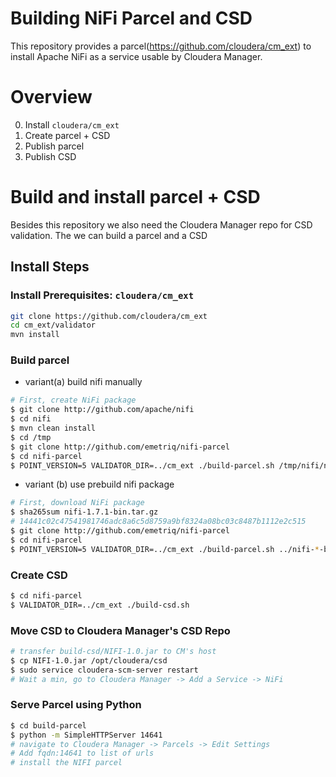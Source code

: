 Building NiFi Parcel and CSD
============================

This repository provides a parcel(https://github.com/cloudera/cm_ext) to install Apache NiFi as a service usable by Cloudera Manager.

# Overview
0. Install `cloudera/cm_ext`
1. Create parcel + CSD
2. Publish parcel
3. Publish CSD

# Build and install parcel + CSD
Besides this repository we also need the Cloudera Manager repo for CSD validation. The we can build a parcel and a CSD
##  Install Steps
### Install Prerequisites: `cloudera/cm_ext`
```sh
git clone https://github.com/cloudera/cm_ext
cd cm_ext/validator
mvn install
```

### Build parcel
- variant(a) build nifi manually
```sh
# First, create NiFi package
$ git clone http://github.com/apache/nifi
$ cd nifi
$ mvn clean install
$ cd /tmp
$ git clone http://github.com/emetriq/nifi-parcel
$ cd nifi-parcel
$ POINT_VERSION=5 VALIDATOR_DIR=../cm_ext ./build-parcel.sh /tmp/nifi/nifi-assembly/target/nifi-*-SNAPSHOT-bin.tar.gz
```

- variant (b) use prebuild nifi package
```sh
# First, download NiFi package
$ sha265sum nifi-1.7.1-bin.tar.gz
# 14441c02c47541981746adc8a6c5d8759a9bf8324a08bc03c8487b1112e2c515
$ git clone http://github.com/emetriq/nifi-parcel
$ cd nifi-parcel
$ POINT_VERSION=5 VALIDATOR_DIR=../cm_ext ./build-parcel.sh ../nifi-*-bin.tar.gz
```

###  Create CSD
```sh
$ cd nifi-parcel
$ VALIDATOR_DIR=../cm_ext ./build-csd.sh
```

###  Move CSD to Cloudera Manager's CSD Repo
```sh
# transfer build-csd/NIFI-1.0.jar to CM's host
$ cp NIFI-1.0.jar /opt/cloudera/csd
$ sudo service cloudera-scm-server restart
# Wait a min, go to Cloudera Manager -> Add a Service -> NiFi
```


### Serve Parcel using Python
```sh
$ cd build-parcel
$ python -m SimpleHTTPServer 14641
# navigate to Cloudera Manager -> Parcels -> Edit Settings
# Add fqdn:14641 to list of urls
# install the NIFI parcel
```
